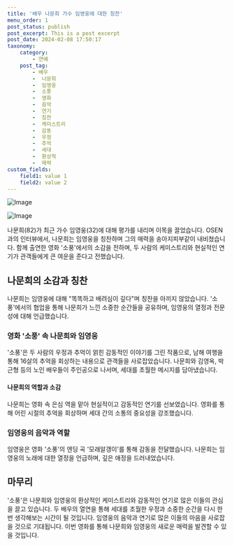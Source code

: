 ```yaml
---
title: '배우 나문희 가수 임영웅에 대한 칭찬'
menu_order: 1
post_status: publish
post_excerpt: This is a post excerpt
post_date: 2024-02-08 17:50:17
taxonomy:
    category:
        - 연예
    post_tag:
        - 배우
        -  나문희
        -  임영웅
        -  소풍
        -  영화
        -  음악
        -  연기
        -  칭찬
        -  케미스트리
        -  감동
        -  우정
        -  추억
        -  세대
        -  환상적
        -  매력
custom_fields:
    field1: value 1
    field2: value 2
---
```


![Image](https://ssl.pstatic.net/mimgnews/image/109/2024/02/07/0005014553_001_20240207222304540.jpg?type=w540)

![Image](https://mimgnews.pstatic.net/image/109/2024/02/07/0005014553_002_20240207222304567.jpg?type=w540)

나문희(82)가 최근 가수 임영웅(32)에 대해 평가를 내리며 이목을 끌었습니다. OSEN과의 인터뷰에서, 나문희는 임영웅을 칭찬하며 그의 매력을 송아지피부같이 내비쳤습니다. 함께 출연한 영화 '소풍'에서의 소감을 전하며, 두 사람의 케미스트리와 현실적인 연기가 관객들에게 큰 여운을 준다고 전했습니다.
## 나문희의 소감과 칭찬
나문희는 임영웅에 대해 "똑똑하고 배려심이 깊다"며 칭찬을 아끼지 않았습니다. '소풍'에서의 협업을 통해 나문희가 느낀 소중한 순간들을 공유하며, 임영웅의 열정과 전문성에 대해 언급했습니다.
### 영화 '소풍' 속 나문희와 임영웅
'소풍'은 두 사람의 우정과 추억이 얽힌 감동적인 이야기를 그린 작품으로, 남해 여행을 통해 16살의 추억을 회상하는 내용으로 관객들을 사로잡았습니다. 나문희와 김영옥, 박근형 등의 노인 배우들이 주인공으로 나서며, 세대를 초월한 메시지를 담아냈습니다.
#### 나문희의 역할과 소감
나문희는 영화 속 은심 역을 맡아 현실적이고 감동적인 연기를 선보였습니다. 영화를 통해 어린 시절의 추억을 회상하며 세대 간의 소통의 중요성을 강조했습니다.
### 임영웅의 음악과 역할
임영웅은 영화 '소풍'의 엔딩 곡 '모래알갱이'를 통해 감동을 전달했습니다. 나문희는 임영웅의 노래에 대한 열정을 언급하며, 깊은 애정을 드러내었습니다.
## 마무리
'소풍'은 나문희와 임영웅의 환상적인 케미스트리와 감동적인 연기로 많은 이들의 관심을 끌고 있습니다. 두 배우의 열연을 통해 세대를 초월한 우정과 소중한 순간을 다시 한번 생각해보는 시간이 될 것입니다. 임영웅의 음악과 연기로 많은 이들의 마음을 사로잡을 것으로 기대됩니다. 이번 영화를 통해 나문희와 임영웅의 새로운 매력을 발견할 수 있을 것입니다.
